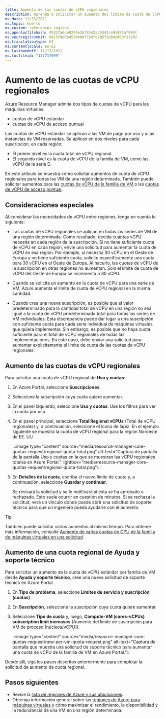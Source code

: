 ```yaml
---
title: Aumento de las cuotas de vCPU regionales
description: Aprenda a solicitar un aumento del límite de cuota de vCPU para una región en Azure Portal.
ms.date: 11/15/2021
ms.topic: how-to
ms.custom: references-regions
ms.openlocfilehash: 45337a6ce029fe3bf8442ac5343ce9145faf904f
ms.sourcegitcommit: 0415f4d064530e0d7799fe295f1d8dc003f17202
ms.translationtype: HT
ms.contentlocale: es-ES
ms.lasthandoff: 11/17/2021
ms.locfileid: "132717099"
---
```

# <a name="increase-regional-vcpu-quotas"></a>Aumento de las cuotas de vCPU regionales

Azure Resource Manager admite dos tipos de cuotas de vCPU para las máquinas virtuales:

- cuotas de vCPU estándar
- cuotas de vCPU de acceso puntual

Las cuotas de vCPU estándar se aplican a las VM de pago por uso y a las instancias de VM reservadas. Se aplican en dos niveles para cada suscripción, en cada región:

- El primer nivel es la cuota total de vCPU regional.
- El segundo nivel es la cuota de vCPU de la familia de VM, como las vCPU de la serie D.

En este artículo se muestra cómo solicitar aumentos de cuota de vCPU regionales para todas las VM de una región determinada. También puede solicitar aumentos para las [cuotas de vCPU de la familia de VM ](per-vm-quota-requests.md) o las [cuotas de vCPU de acceso puntual](spot-quota.md).

## <a name="special-considerations"></a>Consideraciones especiales

Al considerar las necesidades de vCPU entre regiones, tenga en cuenta lo siguiente:

- Las cuotas de vCPU regionales se aplican en todas las series de VM de una región determinada. Como resultado, decida cuántas vCPU necesita en cada región de la suscripción. Si no tiene suficiente cuota de vCPU en cada región, envíe una solicitud para aumentar la cuota de vCPU en esa región. Por ejemplo, si necesita 30 vCPU en el Oeste de Europa y no tiene suficiente cuota, solicite específicamente una cuota para 30 vCPU en el Oeste de Europa. Al hacerlo, las cuotas de vCPU de la suscripción en otras regiones no aumentan. Solo el límite de cuota de vCPU del Oeste de Europa se incrementa a 30 vCPU.

- Cuando se solicita un aumento en la cuota de vCPU para una serie de VM, Azure aumenta el límite de cuota de vCPU regional en la misma cantidad.

- Cuando crea una nueva suscripción, es posible que el valor predeterminado para la cantidad total de vCPU en una región no sea igual a la cuota de vCPU predeterminada total para todas las series de VM individuales. Esta discrepancia puede dar lugar a una suscripción con suficiente cuota para cada serie individual de máquinas virtuales que quiera implementar. Sin embargo, es posible que no haya cuota suficiente para el total de vCPU regionales de todas las implementaciones. En este caso, debe enviar una solicitud para aumentar explícitamente el límite de cuota de las cuotas de vCPU regionales.

## <a name="increase-a-regional-vcpu-quota"></a>Aumento de las cuotas de vCPU regionales

Para solicitar una cuota de vCPU regional de **Uso y cuotas**:

1. En Azure Portal, seleccione **Suscripciones**.

1. Seleccione la suscripción cuya cuota quiere aumentar.

1. En el panel izquierdo, seleccione **Uso y cuotas**. Use los filtros para ver la cuota por uso.

1. En el panel principal, seleccione **Total Regional vCPUs** (Total de vCPU regionales) y, a continuación, seleccione el icono de lápiz. En el ejemplo siguiente se muestra la cuota de vCPU regional para la región Noroeste de EE. UU.

   :::image type="content" source="media/resource-manager-core-quotas-request/regional-quota-total.png" alt-text="Captura de pantalla de la pantalla Uso y cuotas en la que se muestran las vCPU regionales totales en Azure Portal." lightbox="media/resource-manager-core-quotas-request/regional-quota-total.png":::

1. En **Detalles de la cuota**, escriba el nuevo límite de cuota y, a continuación, seleccione **Guardar y continuar**.

   Se revisará la solicitud y se le notificará si esta se ha aprobado o rechazado. Esto suele ocurrir en cuestión de minutos. Si se rechaza la solicitud, verá un vínculo donde puede abrir una solicitud de soporte técnico para que un ingeniero pueda ayudarle con el aumento.

> [!TIP]
> También puede solicitar varios aumentos al mismo tiempo. Para obtener más información, consulte [Aumento de varias cuotas de CPU de la familia de máquinas virtuales en una solicitud](per-vm-quota-requests.md#increase-multiple-vm-family-cpu-quotas-in-one-request).

## <a name="increase-a-regional-quota-from-help--support"></a>Aumento de una cuota regional de Ayuda y soporte técnico

Para solicitar un aumento de la cuota de vCPU estándar por familia de VM desde **Ayuda y soporte técnico**, cree una nueva solicitud de soporte técnico en Azure Portal.

1. En **Tipo de problema**, seleccione **Límites de servicio y suscripción (cuotas)** .
1. En **Suscripción**, seleccione la suscripción cuya cuota quiere aumentar.
1. Seleccione **Tipo de cuota** y, luego, **Compute-VM (cores-vCPUs) subscription limit increases** (Aumento del límite de suscripción para VM de proceso [núcleos/vCPU]).

   :::image type="content" source="media/resource-manager-core-quotas-request/new-per-vm-quota-request.png" alt-text="Captura de pantalla que muestra una solicitud de soporte técnico para aumentar una cuota de vCPU de la familia de VM en Azure Portal.":::

Desde allí, siga los pasos descritos anteriormente para completar la solicitud de aumento de cuota regional.

## <a name="next-steps"></a>Pasos siguientes

- Revise la [lista de regiones de Azure y sus ubicaciones](https://azure.microsoft.com/regions/).
- Obtenga información general sobre las [regiones de Azure para máquinas virtuales](../../virtual-machines/regions.md) y cómo maximizar el rendimiento, la disponibilidad y la redundancia de una VM en una región determinada.
